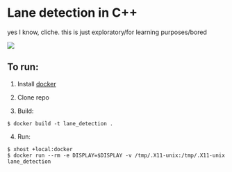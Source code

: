 # Lane detection in C++
yes I know, cliche. this is just exploratory/for learning purposes/bored

![](assets/results.gif)

## To run:
1. Install [docker](https://docs.docker.com/engine/install/)

2. Clone repo

3. Build:
```
$ docker build -t lane_detection .
```

4. Run:
```
$ xhost +local:docker
$ docker run --rm -e DISPLAY=$DISPLAY -v /tmp/.X11-unix:/tmp/.X11-unix lane_detection
```
